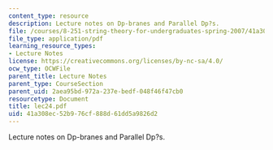 ```yaml
---
content_type: resource
description: Lecture notes on Dp-branes and Parallel Dp?s.
file: /courses/8-251-string-theory-for-undergraduates-spring-2007/41a308ec52b976cf888d61dd5a9826d2_lec24.pdf
file_type: application/pdf
learning_resource_types:
- Lecture Notes
license: https://creativecommons.org/licenses/by-nc-sa/4.0/
ocw_type: OCWFile
parent_title: Lecture Notes
parent_type: CourseSection
parent_uid: 2aea95bd-972a-237e-bedf-048f46f47cb0
resourcetype: Document
title: lec24.pdf
uid: 41a308ec-52b9-76cf-888d-61dd5a9826d2
---
```

Lecture notes on Dp-branes and Parallel Dp?s.